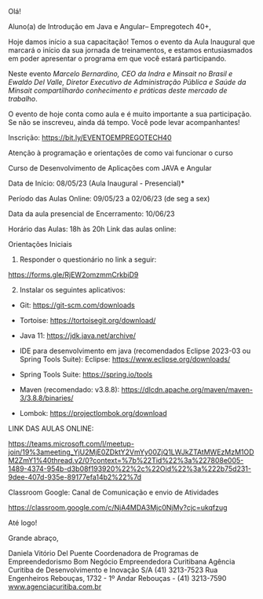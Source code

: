 Olá! 



Aluno(a) de Introdução em Java e Angular–  Empregotech 40+,



Hoje damos início a sua capacitação! Temos o evento da Aula Inaugural que marcará o início da sua jornada de treinamentos, e estamos entusiasmados em poder apresentar o programa em que você estará participando.



Neste evento *Marcelo Bernardino, CEO da Indra e Minsait no Brasil e Ewaldo Del Valle, Diretor Executivo de Administração Pública e Saúde da Minsait compartilharão  conhecimento e práticas deste mercado de trabalho*.

O evento de hoje conta como aula e é muito importante a sua participação. Se não se inscreveu, ainda dá tempo. Você pode levar acompanhantes!



Inscrição: https://bit.ly/EVENTOEMPREGOTECH40 




Atenção à programação e orientações de como vai funcionar o curso

Curso de Desenvolvimento de Aplicações com JAVA e Angular

Data de Início: 08/05/23 (Aula Inaugural - Presencial)* 

Período das Aulas Online: 09/05/23 a 02/06/23 (de seg a sex)

Data da aula presencial de Encerramento: 10/06/23

Horário das Aulas:  18h às 20h
Link das aulas online: 



Orientações Iniciais

1) Responder o questionário no link a seguir:



https://forms.gle/RjEW2omzmmCrkbiD9



 

2) Instalar os seguintes aplicativos:

 

- Git: https://git-scm.com/downloads



- Tortoise:  https://tortoisegit.org/download/



 - Java 11:  https://jdk.java.net/archive/



 - IDE para desenvolvimento em java (recomendados Eclipse 2023-03 ou Spring Tools Suite): Eclipse: https://www.eclipse.org/downloads/



- Spring Tools Suite: https://spring.io/tools



- Maven (recomendado: v3.8.8): https://dlcdn.apache.org/maven/maven-3/3.8.8/binaries/



- Lombok: https://projectlombok.org/download





LINK DAS AULAS ONLINE: 



https://teams.microsoft.com/l/meetup-join/19%3ameeting_YjU2MjE0ZDktY2VmYy00ZjQ1LWJkZTAtMWEzMzM1ODM2ZmY1%40thread.v2/0?context=%7b%22Tid%22%3a%227808e005-1489-4374-954b-d3b08f193920%22%2c%22Oid%22%3a%222b75d231-9dee-407d-935e-89177efa14b2%22%7d







Classroom Google: Canal de Comunicação e envio de Atividades



https://classroom.google.com/c/NjA4MDA3Mjc0NjMy?cjc=ukqfzug


Até logo!

Grande abraço,


 	
Daniela Vitório Del Puente
Coordenadora de Programas de Empreendedorismo
Bom Negócio
Empreendedora Curitibana
Agência Curitiba de Desenvolvimento e Inovação S/A
(41) 3213-7523
Rua Engenheiros Rebouças, 1732 - 1º Andar
Rebouças - (41) 3213-7590
www.agenciacuritiba.com.br